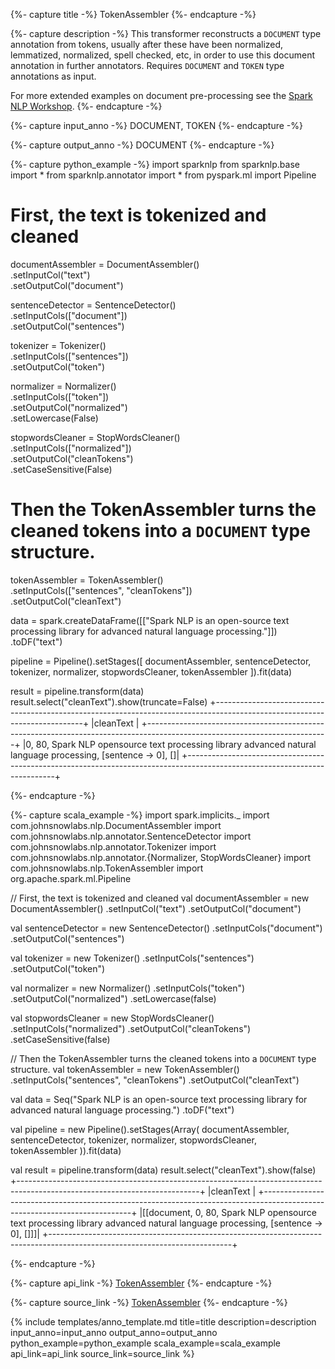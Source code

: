 {%- capture title -%}
TokenAssembler
{%- endcapture -%}

{%- capture description -%}
This transformer reconstructs a `DOCUMENT` type annotation from tokens, usually after these have been normalized,
lemmatized, normalized, spell checked, etc, in order to use this document annotation in further annotators.
Requires `DOCUMENT` and `TOKEN` type annotations as input.

For more extended examples on document pre-processing see the
[Spark NLP Workshop](https://github.com/JohnSnowLabs/spark-nlp-workshop/blob/master/tutorials/Certification_Trainings/Public/databricks_notebooks/2.Text_Preprocessing_with_SparkNLP_Annotators_Transformers_v3.0.ipynb).
{%- endcapture -%}

{%- capture input_anno -%}
DOCUMENT, TOKEN
{%- endcapture -%}

{%- capture output_anno -%}
DOCUMENT
{%- endcapture -%}

{%- capture python_example -%}
import sparknlp
from sparknlp.base import *
from sparknlp.annotator import *
from pyspark.ml import Pipeline

# First, the text is tokenized and cleaned
documentAssembler = DocumentAssembler() \
    .setInputCol("text") \
    .setOutputCol("document")

sentenceDetector = SentenceDetector() \
    .setInputCols(["document"]) \
    .setOutputCol("sentences")

tokenizer = Tokenizer() \
    .setInputCols(["sentences"]) \
    .setOutputCol("token")

normalizer = Normalizer() \
    .setInputCols(["token"]) \
    .setOutputCol("normalized") \
    .setLowercase(False)

stopwordsCleaner = StopWordsCleaner() \
    .setInputCols(["normalized"]) \
    .setOutputCol("cleanTokens") \
    .setCaseSensitive(False)

# Then the TokenAssembler turns the cleaned tokens into a `DOCUMENT` type structure.
tokenAssembler = TokenAssembler() \
    .setInputCols(["sentences", "cleanTokens"]) \
    .setOutputCol("cleanText")

data = spark.createDataFrame([["Spark NLP is an open-source text processing library for advanced natural language processing."]]) \
    .toDF("text")

pipeline = Pipeline().setStages([
    documentAssembler,
    sentenceDetector,
    tokenizer,
    normalizer,
    stopwordsCleaner,
    tokenAssembler
]).fit(data)

result = pipeline.transform(data)
result.select("cleanText").show(truncate=False)
+---------------------------------------------------------------------------------------------------------------------------+
|cleanText                                                                                                                  |
+---------------------------------------------------------------------------------------------------------------------------+
|0, 80, Spark NLP opensource text processing library advanced natural language processing, [sentence -> 0], []|
+---------------------------------------------------------------------------------------------------------------------------+

{%- endcapture -%}

{%- capture scala_example -%}
import spark.implicits._
import com.johnsnowlabs.nlp.DocumentAssembler
import com.johnsnowlabs.nlp.annotator.SentenceDetector
import com.johnsnowlabs.nlp.annotator.Tokenizer
import com.johnsnowlabs.nlp.annotator.{Normalizer, StopWordsCleaner}
import com.johnsnowlabs.nlp.TokenAssembler
import org.apache.spark.ml.Pipeline

// First, the text is tokenized and cleaned
val documentAssembler = new DocumentAssembler()
  .setInputCol("text")
  .setOutputCol("document")

val sentenceDetector = new SentenceDetector()
  .setInputCols("document")
  .setOutputCol("sentences")

val tokenizer = new Tokenizer()
  .setInputCols("sentences")
  .setOutputCol("token")

val normalizer = new Normalizer()
  .setInputCols("token")
  .setOutputCol("normalized")
  .setLowercase(false)

val stopwordsCleaner = new StopWordsCleaner()
  .setInputCols("normalized")
  .setOutputCol("cleanTokens")
  .setCaseSensitive(false)

// Then the TokenAssembler turns the cleaned tokens into a `DOCUMENT` type structure.
val tokenAssembler = new TokenAssembler()
  .setInputCols("sentences", "cleanTokens")
  .setOutputCol("cleanText")

val data = Seq("Spark NLP is an open-source text processing library for advanced natural language processing.")
  .toDF("text")

val pipeline = new Pipeline().setStages(Array(
  documentAssembler,
  sentenceDetector,
  tokenizer,
  normalizer,
  stopwordsCleaner,
  tokenAssembler
)).fit(data)

val result = pipeline.transform(data)
result.select("cleanText").show(false)
+---------------------------------------------------------------------------------------------------------------------------+
|cleanText                                                                                                                  |
+---------------------------------------------------------------------------------------------------------------------------+
|[[document, 0, 80, Spark NLP opensource text processing library advanced natural language processing, [sentence -> 0], []]]|
+---------------------------------------------------------------------------------------------------------------------------+

{%- endcapture -%}

{%- capture api_link -%}
[TokenAssembler](https://nlp.johnsnowlabs.com/api/com/johnsnowlabs/nlp/TokenAssembler)
{%- endcapture -%}

{%- capture source_link -%}
[TokenAssembler](https://github.com/JohnSnowLabs/spark-nlp/tree/master/src/main/scala/com/johnsnowlabs/nlp/TokenAssembler.scala)
{%- endcapture -%}

{% include templates/anno_template.md
title=title
description=description
input_anno=input_anno
output_anno=output_anno
python_example=python_example
scala_example=scala_example
api_link=api_link
source_link=source_link
%}